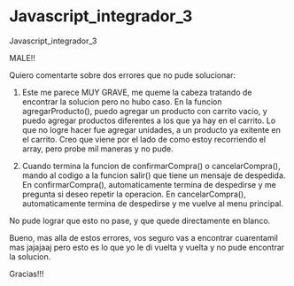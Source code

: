 # Javascript_integrador_3
Javascript_integrador_3

MALE!!

Quiero comentarte sobre dos errores que no pude solucionar:

1. Este me parece MUY GRAVE, me queme la cabeza tratando de encontrar la solucion pero no hubo caso.
En la funcion agregarProducto(), puedo agregar un producto con carrito vacio, y puedo agregar productos diferentes a los que ya hay en el carrito.
Lo que no logre hacer fue agregar unidades, a un producto ya exitente en el carrito. Creo que viene por el lado de como estoy recorriendo el array, pero probe mil maneras y no pude.

2. Cuando termina la funcion de confirmarCompra() o cancelarCompra(), mando al codigo a la funcion salir() que tiene un mensaje de despedida.
En confirmarCompra(), automaticamente termina de despedirse y me pregunta si deseo repetir la operacion.
En cancelarCompra(), automaticamente termina de despedirse y me vuelve al menu principal.

No pude lograr que esto no pase, y que quede directamente en blanco.

Bueno, mas alla de estos errores, vos seguro vas a encontrar cuarentamil mas jajajaaj pero esto es lo que yo le di vuelta y vuelta y no pude encontrar la solucion.

Gracias!!!
